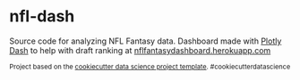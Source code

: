 nfl-dash
==============================

Source code for analyzing NFL Fantasy data. Dashboard made with [Plotly Dash](https://plot.ly/products/dash/) to help with draft ranking at [nflfantasydashboard.herokuapp.com](nflfantasydashboard.herokuapp.com)

<p><small>Project based on the <a target="_blank" href="https://drivendata.github.io/cookiecutter-data-science/">cookiecutter data science project template</a>. #cookiecutterdatascience</small></p>
